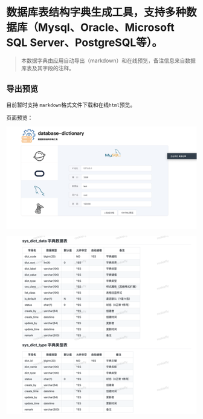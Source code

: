# 数据库表结构字典生成工具，支持多种数据库（Mysql、Oracle、Microsoft SQL Server、PostgreSQL等）。

> 本数据字典由应用自动导出（markdown）和在线预览，备注信息来自数据库表及其字段的注释。

## 导出预览

 目前暂时支持 `markdown`格式文件下载和在线`html`预览。

页面预览：

![index.png][1]

![dict.png][2]

  [1]: index.png
  [2]: snapshot.png
  
